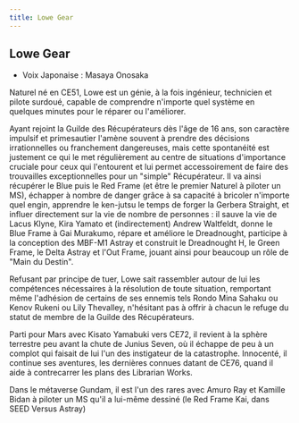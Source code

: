 ```yaml
---
title: Lowe Gear
---
```


Lowe Gear
---------



* Voix Japonaise : Masaya Onosaka

Naturel né en CE51, Lowe est un génie, à la fois ingénieur, technicien et pilote surdoué, capable de comprendre n'importe quel système en quelques minutes pour le réparer ou l'améliorer.


Ayant rejoint la Guilde des Récupérateurs dès l'âge de 16 ans, son caractère impulsif et primesautier l'amène souvent à prendre des décisions irrationnelles ou franchement dangereuses, mais cette spontanéité est justement ce qui le met régulièrement au centre de situations d'importance cruciale pour ceux qui l'entourent et lui permet accessoirement de faire des trouvailles exceptionnelles pour un "simple" Récupérateur. Il va ainsi récupérer le Blue puis le Red Frame (et être le premier Naturel à piloter un MS), échapper à nombre de danger grâce à sa capacité à bricoler n'importe quel engin, apprendre le ken-jutsu le temps de forger la Gerbera Straight, et influer directement sur la vie de nombre de personnes : il sauve la vie de Lacus Klyne, Kira Yamato et (indirectement) Andrew Waltfeldt, donne le Blue Frame à Gai Murakumo, répare et améliore le Dreadnought, participe à la conception des MBF-M1 Astray et construit le Dreadnought H, le Green Frame, le Delta Astray et l'Out Frame, jouant ainsi pour beaucoup un rôle de "Main du Destin". 


Refusant par principe de tuer, Lowe sait rassembler autour de lui les compétences nécessaires à la résolution de toute situation, remportant même l'adhésion de certains de ses ennemis tels Rondo Mina Sahaku ou Kenov Rukeni ou Lily Thevalley, n'hésitant pas à offrir à chacun le refuge du statut de membre de la Guilde des Récupérateurs. 


Parti pour Mars avec Kisato Yamabuki vers CE72, il revient à la sphère terrestre peu avant la chute de Junius Seven, où il échappe de peu à un complot qui faisait de lui l'un des instigateur de la catastrophe. Innocenté, il continue ses aventures, les dernières connues datant de CE76, quand il aide à contrecarrer les plans des Librarian Works.


Dans le métaverse Gundam, il est l'un des rares avec Amuro Ray et Kamille Bidan à piloter un MS qu'il a lui-même dessiné (le Red Frame Kai, dans SEED Versus Astray)


